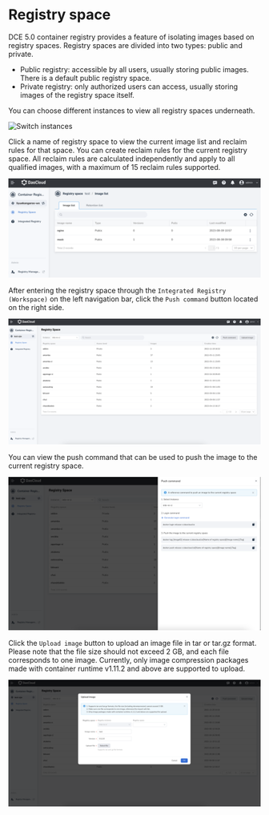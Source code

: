 # Registry space

DCE 5.0 container registry provides a feature of isolating images based on registry spaces.
Registry spaces are divided into two types: public and private.

- Public registry: accessible by all users, usually storing public images. There is a default public registry space.
- Private registry: only authorized users can access, usually storing images of the registry space itself.

You can choose different instances to view all registry spaces underneath.

![Switch instances](https://docs.daocloud.io/daocloud-docs-images/docs/en/docs/kangaroo/images/space01.png)

Click a name of registry space to view the current image list and reclaim rules for that space.
You can create reclaim rules for the current registry space. All reclaim rules are calculated
independently and apply to all qualified images, with a maximum of 15 reclaim rules supported.

![What's in the registry space](../images/space02.png)

After entering the registry space through the `Integrated Registry (Workspace)` on the left navigation bar,
click the `Push command` button located on the right side.

![Button](../images/push-cmd01.png)

You can view the push command that can be used to push the image to the current registry space.

![Push Command](../images/push-cmd02.png)

Click the `Upload image` button to upload an image file in tar or tar.gz format.
Please note that the file size should not exceed 2 GB, and each file corresponds to one image.
Currently, only image compression packages made with container runtime v1.11.2 and above are supported to upload.

![Upload Image](../images/push-cmd03.png)
